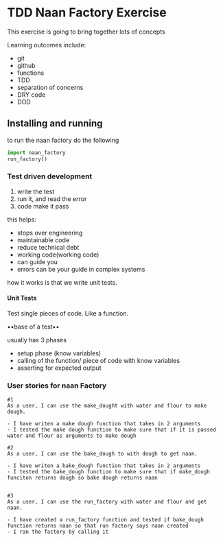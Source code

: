 # TDD Naan Factory Exercise

This exercise is going to bring together lots of concepts

Learning outcomes include:
- git
- github
- functions
- TDD
- separation of concerns
- DRY code
- DOD


## Installing and running
to run the naan factory do the following

```python
import naan_factory
run_factory()
```



### Test driven development

1. write the test
2. run it, and read the error
3. code make it pass

this helps:
- stops over engineering
- maintainable code
- reduce technical debt
- working code(working code)
- can guide you
- errors can be your guide in complex systems

how it works is that we write unit tests.


#### Unit Tests

Test single pieces of code. Like a function.

••base of a test••

usually has 3 phases
- setup phase (know variables)
- calling of the function/ piece of code with know variables
- asserting for expected output


### User stories for naan Factory

```
#1
As a user, I can use the make_dought with water and flour to make dough.

- I have writen a make dough function that takes in 2 arguments
- I tested the make dough function to make sure that if it is passed water and flour as arguments to make dough

#2
As a user, I can use the bake_dough to with dough to get naan.

- I have writen a bake_dough function that takes in 2 arguments
- I tested the bake_dough function to make sure that if make_dough funciton returns dough so bake dough returns naan


#3
As a user, I can use the run_factory with water and flour and get naan.

- I have created a run_factory function and tested if bake_dough function returns naan so that run factory says naan created
- I ran the factory by calling it


```